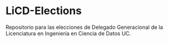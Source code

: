 # LiCD-Elections
Repositorio para las elecciones de Delegado Generacional de la Licenciatura en Ingeniería en Ciencia de Datos UC.
